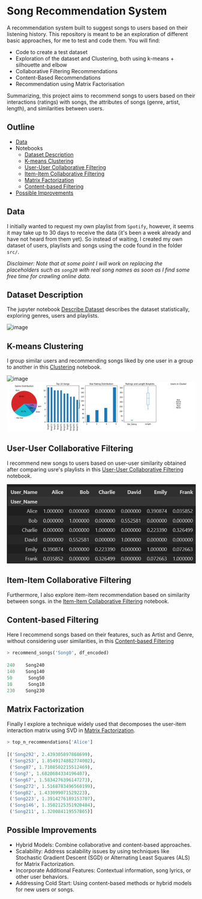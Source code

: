 # Song Recommendation System

A recommendation system built to suggest songs to users based on their listening history. This repository is meant to be an exploration of different basic approaches, for me to test and code them. You will find:

- Code to create a test dataset
- Exploration of the dataset and Clustering, both using k-means + silhouette and elbow
- Collaborative Filtering Recommendations
- Content-Based Recommendations
- Recommendation using Matrix Factorisation

Summarizing, this project aims to recommend songs to users based on their interactions (ratings) with songs, the attributes of songs (genre, artist, length), and similarities between users.

## Outline

- [Data](#data)
- Notebooks
    - [Dataset Description ](#dataset-description )
    - [K-means Clustering](#k-means-clustering)
    - [User-User Collaborative Filtering](#user-user-collaborative-filtering)
    - [Item-Item Collaborative Filtering](#item-item-collaborative-filtering)
    - [Matrix Factorization](#matrix-factorization)
    - [Content-based Filtering](#content-based-filtering)
- [Possible Improvements](#possible-improvements)

## Data
I initially wanted to request my own playlist from `Spotify`, however, it seems it may take up to 30 days to receive the data (it's been a week already and have not heard from them yet). So instead of waiting, I created my own dataset of users, playlists and songs using the code found in the folder `src/`.

*Disclaimer: Note that at some point I will work on replacing the placeholders such as `song20` with real song names as soon as I find some free time for crawling online data.*


## Dataset Description 
The jupyter notebook [Describe Dataset](0_describe_dataset.ipynb) describes the dataset statistically, exploring genres, users and playlists.

![image](https://github.com/xfold/the-ai-jungle/assets/45178011/3420a69f-de0f-4b34-bed1-ff0ca07ed240)



## K-means Clustering
I group similar users and recommending songs liked by one user in a group to another in this [Clustering](1_basic_clustering.ipynb) notebook.

![image](https://github.com/xfold/the-ai-jungle/assets/45178011/ffde29c0-2304-4e87-bd31-6ca864b6344e)
![Alt text](img/image-2.png)


## User-User Collaborative Filtering
I recommend new songs to users based on user-user similarity obtained after comparing usre's playlists in this [User-User Collaborative Filtering](2_collaborative_filtering_recsys.ipynb) notebook.

![Alt text](img/image-3.png)


## Item-Item Collaborative Filtering
Furthermore, I also explore item-item recommendation based on similarity between songs. in the [Item-Item Collaborative Filtering](2_collaborative_filtering_recsys.ipynb) notebook.

## Content-based Filtering
Here I recommend songs based on their features, such as Artist and Genre, without considering user similarities, in this [Content-based Filtering](3_content_based_recsys.ipynb)

```python
> recommend_songs('Song0', df_encoded)

240    Song240
140    Song140
50      Song50
10      Song10
230    Song230
```

## Matrix Factorization
Finally I explore a technique widely used that decomposes the user-item interaction matrix using SVD in [Matrix Factorization](4_matrix_factorisation.ipynb).

```python
> top_n_recommendations['Alice']

[('Song292', 2.439305897868699),
 ('Song253', 1.8549174882774002),
 ('Song87', 1.7108502215512469),
 ('Song7', 1.6820684334196407),
 ('Song67', 1.5834276396147273),
 ('Song272', 1.5168783496560199),
 ('Song82', 1.433099071529223),
 ('Song223', 1.3914276189153707),
 ('Song146', 1.3502125351920484),
 ('Song211', 1.320084119557865)]
```

## Possible Improvements

- Hybrid Models: Combine collaborative and content-based approaches.
- Scalability: Address scalability issues by using techniques like Stochastic Gradient Descent (SGD) or Alternating Least Squares (ALS) for Matrix Factorization.
- Incorporate Additional Features: Contextual information, song lyrics, or other user behaviors.
- Addressing Cold Start: Using content-based methods or hybrid models for new users or songs.

